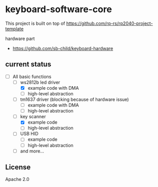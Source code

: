 # keyboard-software-core

This project is built on top of <https://github.com/rp-rs/rp2040-project-template>

hardware part

- <https://github.com/sb-child/keyboard-hardware>

## current status

- [ ] All basic functions
  - [ ] ws2812b led driver
    - [x] example code with DMA
    - [ ] high-level abstraction
  - [ ] tm1637 driver (blocking because of hardware issue)
    - [ ] example code with DMA
    - [ ] high-level abstraction
  - [ ] key scanner
    - [x] example code
    - [ ] high-level abstraction
  - [ ] USB HID
    - [ ] example code
    - [ ] high-level abstraction
  - [ ] and more...

## License

Apache 2.0
